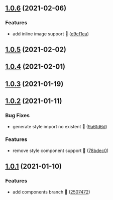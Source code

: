 ## [1.0.6](https://github.com/compare/v1.0.5...v1.0.6) (2021-02-06)


### Features

* add inline image support 🍚 ([e9cf1ea](https://github.com/commit/e9cf1ea25ca6a5e94f3d7191fcec6f5ff51718c7))



## [1.0.5](https://github.com/compare/v1.0.4...v1.0.5) (2021-02-02)



## [1.0.4](https://github.com/compare/v1.0.3...v1.0.4) (2021-02-01)



## [1.0.3](https://github.com/compare/v1.0.2...v1.0.3) (2021-01-19)



## [1.0.2](https://github.com/compare/v1.0.1...v1.0.2) (2021-01-11)


### Bug Fixes

* generate style import no existent 🌸 ([9a6fd6d](https://github.com/commit/9a6fd6de0f2a155cc8b85a4aad131994b0a01a5b))


### Features

* remove style component support 🍑 ([78bdec0](https://github.com/commit/78bdec0c0268ace5d3581994918b6f9e251e2f54))



## [1.0.1](https://github.com/compare/25074721a5e15e3c7b9bac60f3861b9a4099f4ef...v1.0.1) (2021-01-10)


### Features

* add components branch 🍰 ([2507472](https://github.com/commit/25074721a5e15e3c7b9bac60f3861b9a4099f4ef))



